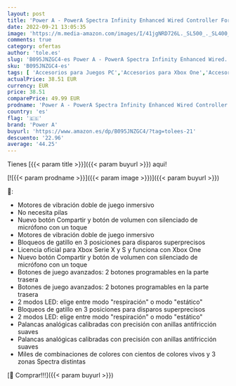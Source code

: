 ```yaml
---
layout: post
title: 'Power A - PowerA Spectra Infinity Enhanced Wired Controller For Xbox Series X|S  Gamepad  Wired Video Game Controller  Gaming Controller  Xbox One  Officially Licensed  Xbox Series X '
date: 2022-09-21 13:05:35
image: 'https://m.media-amazon.com/images/I/41jgNRD726L._SL500_._SL400_.jpg'
comments: true
category: ofertas
author: 'tole.es'
slug: 'B095JNZGC4-es Power A - PowerA Spectra Infinity Enhanced Wired...'
sku: 'B095JNZGC4-es'
tags: [ 'Accesorios para Juegos PC','Accesorios para Xbox One','Accesorios para Xbox Series X y S','Hardware y juegos para Xbox One','Hardware y juegos para Xbox Series X y S','Juegos y Accesorios para PC','Mandos y controles para Xbox One','Mandos y controles para Xbox Series X y S','Videojuegos','power a','xbox','🇪🇸', ]
actualPrice: 38.51 EUR
currency: EUR
price: 38.51
comparePrice: 49.99 EUR
prodname: 'Power A - PowerA Spectra Infinity Enhanced Wired Controller For Xbox Series X|S  Gamepad  Wired Video Game Controller  Gaming Controller  Xbox One  Officially Licensed  Xbox Series X '
country: 'es'
flag: '🇪🇸'
brand: 'Power A'
buyurl: 'https://www.amazon.es/dp/B095JNZGC4/?tag=tolees-21'
descuento: '22.96'
average: '44.25'
---
```


Tienes [{{< param title >}}]({{< param buyurl >}}) aqui!

[![{{< param prodname >}}]({{< param image >}})]({{< param buyurl >}})

🔎:

- Motores de vibración doble de juego inmersivo
- No necesita pilas
- Nuevo botón Compartir y botón de volumen con silenciado de micrófono con un toque
- Motores de vibración doble de juego inmersivo
- Bloqueos de gatillo en 3 posiciones para disparos superprecisos
- Licencia oficial para Xbox Serie X y S y funciona con Xbox One
- Nuevo botón Compartir y botón de volumen con silenciado de micrófono con un toque
- Botones de juego avanzados: 2 botones programables en la parte trasera
- Botones de juego avanzados: 2 botones programables en la parte trasera
- 2 modos LED: elige entre modo "respiración" o modo "estático"
- Bloqueos de gatillo en 3 posiciones para disparos superprecisos
- 2 modos LED: elige entre modo "respiración" o modo "estático"
- Palancas analógicas calibradas con precisión con anillas antifricción suaves
- Palancas analógicas calibradas con precisión con anillas antifricción suaves
- Miles de combinaciones de colores con cientos de colores vivos y 3 zonas Spectra distintas

[🛒 Comprar!!!]({{< param buyurl >}})
